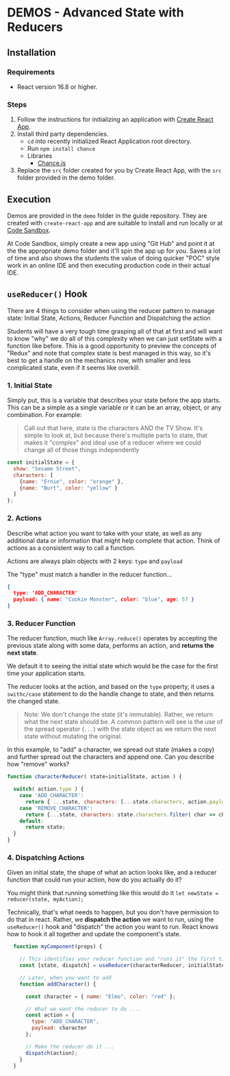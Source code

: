 # DEMOS - Advanced State with Reducers

## Installation

### Requirements

- React version 16.8 or higher.

### Steps

1. Follow the instructions for initializing an application with [Create React App](https://create-react-app.dev/docs/getting-started).
1. Install third party dependencies.
    - `cd` into recently initialized React Application root directory.
    - Run `npm install chance`
    - Libraries
      - [Chance.js](https://chancejs.com)
1. Replace the `src` folder created for you by Create React App, with the `src` folder provided in the demo folder.

## Execution

Demos are provided in the `demo` folder in the guide repository. They are created with `create-react-app` and are suitable to install and run locally or at [Code Sandbox](http://codesandbox.io).

At Code Sandbox, simply create a new app using "Git Hub" and point it at the the appropriate demo folder and it'll spin the app up for you. Saves a lot of time and also shows the students the value of doing quicker "POC" style work in an online IDE and then executing production code in their actual IDE.

## `useReducer()` Hook

There are 4 things to consider when using the reducer pattern to manage state: Initial State, Actions, Reducer Function and Dispatching the action

Students will have a very tough time grasping all of that at first and will want to know "why" we do all of this complexity when we can just setState with a function like before. This is a good opportunity to preview the concepts of "Redux" and note that complex state is best managed in this way, so it's best to get a handle on the mechanics now, with smaller and less complicated state, even if it seems like overkill.

### 1. Initial State

Simply put, this is a variable that describes your state before the app starts. This can be a simple as a single variable or it can be an array, object, or any combination. For example:

> Call out that here, state is the characters AND the TV Show. It's simple to look at, but because there's multiple parts to state, that makes it "complex" and ideal use of a reducer where we could change all of those things independently

```javascript
const initialState = {
  show: "Sesame Street",
  characters: [
    {name: "Ernie", color: "orange" },
    {name: "Burt", color: "yellow" }
  ]
};
```

### 2. Actions

Describe what action you want to take with your state, as well as any additional data or information that might help complete that action. Think of actions as a consistent way to call a function.

Actions are always plain objects with 2 keys: `type` and `payload`

The "type" must match a handler in the reducer function...

```json
{
  type: 'ADD_CHARACTER'
  payload: { name: "Cookie Monster", color: "blue", age: 57 }
}
```

### 3. Reducer Function

The reducer function, much like `Array.reduce()` operates by accepting the previous state along with some data, performs an action, and **returns the next state**.

We default it to seeing the initial state which would be the case for the first time your application starts.

The reducer looks at the action, and based on the `type` property, it uses a `swithc/case` statement to do the handle change to state, and then returns the changed state.

> Note: We don't change the state (it's immutable). Rather, we return what the next state should be. A common pattern will see is the use of the spread operator (`...`) with the state object as we return the next state without mutating the original.

In this example, to "add" a character, we spread out state (makes a copy) and further spread out the characters and append one. Can you describe how "remove" works?

```javascript
function characterReducer( state=initialState, action ) {

  switch( action.type ) {
    case 'ADD_CHARACTER':
      return { ...state, characters: [...state.characters, action.payload] };
    case 'REMOVE_CHARACTER':
      return {...state, characters: state.characters.filter( char => char.name !== payload.name ) }
    default:
      return state;
  }
}
```

### 4. Dispatching Actions

Given an initial state, the shape of what an action looks like, and a reducer function that could run your action, how do you actually do it?

You might think that running something like this would do it `let newState =  reducer(state, myAction);`

Technically, that's what needs to happen, but you don't have permission to do that in react. Rather, we **dispatch the action** we want to run, using the `useReducer()` hook and "dispatch" the action you want to run. React knows how to hook it all together and update the component's state.

```javascript
  function myComponent(props) {

    // This identifies your reducer function and "runs it" the first time, using your initial state
    const [state, dispatch] = useReducer(characterReducer, initialState);

    // Later, when you want to add
    function addCharacter() {

      const character = { name: "Elmo", color: "red" };

      // What we want the reducer to do ....
      const action = {
        type: "ADD_CHARACTER",
        payload: character
      };

      // Make the reducer do it ...
      dispatch(action);
    }
  }

```
